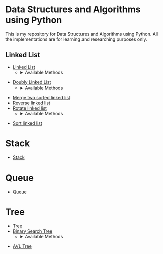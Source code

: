 # Data Structures and Algorithms using Python

This is my repository for Data Structures and Algorithms using Python. All the implementations are for learning and researching purposes only.

<!-- # Data Structures

> A data structure is a particular way of organizing and storing data in a computer so that it can be accessed and modified efficiently.

More precisely, a data structure is a collection of data values, the relationships among them, and the functions or operations that can be applied to the data.

# Algorithms

> Algorithm is a finite sequence of well-defined, computer-implementable instructions, typically to solve a class of specific problems or to perform a computation.

Algorithms are always unambiguous and are used as specifications for performing calculations, data processing, automated reasoning, and other tasks.

# Available Data structures and Algorithms -->

## Linked List

- [Linked List](linked_list/linked_list.py)  
  - <details>
    <summary>Available Methods</summary>
    
    - delete() 
    - deleteAlternateNodes() 
    - deleteGreaterValuesOnRight() 
    - deleteList() 
    - getCountOfValue() 
    - getMiddleElement() 
    - ifNodeExists() 
    - insertAtFirst() 
    - insertAtLast() 
    - insertAtPosition() 
    - isFirstSecondHalfMatch() 
    - isPalindrome() 
    - length() 
    - moveLastNodeToFront() 
    - pairwiseSwapElements() 
    - reverse() 
    - reverseRecursion() 
    - rotateAntiClockwise() 
    - rotateCloclwise() 
    - show()
    </details>
<span></span> 

- [Doubly Linked List](linked_list/doubly_linked_list.py)  
  - <details>
    <summary>Available Methods</summary>

    - delete() 
    - insertAtFirst() 
    - insertAtLast() 
    - insertAtPosition() 
    - length() 
    - reversePrint() 
    - show()
    </details>
<span></span>

- [Merge two sorted linked list](linked_list/merge_two_sorted_linked_lists.py)
- [Reverse linked list](linked_list/reversing_linked_list.py)
- [Rotate linked list](linked_list/rotating_linked_list.py)
  - <details>
    <summary>Available Methods</summary>

    - rotateClockwise()
    - rotateAntiClocwise()
    </details>
<span></span> 

- [Sort linked list](linked_list/sorting_linked_list.py)

# Stack

- [Stack](stack/stack.py)

# Queue

- [Queue](queue/queue.py)

# Tree

- [Tree](trees/tree.py)
- [Binary Search Tree](trees/binary_search_tree.py)
  - <details>
    <summary>Available Methods</summary>

    - delete() 
    - empty() 
    - getDiffEvenOddRows() 
    - getLevelOfNode() 
    - height() 
    - ifMirrorStructureTree() 
    - ifMirrorTree() 
    - ifSameStructureTree() 
    - ifSameTree() 
    - inorderUsingStack() 
    - insert() 
    - isFoldable() 
    - isIdentical() 
    - leftSideOfTree() 
    - levelOrderTraversal() 
    - levelOrderTraversalLineByLine() 
    - levelWiseSum() 
    - maxWidth() 
    - mirrorTree() 
    - noOfNodes() 
    - postorder() 
    - preorder() 
    - printAtGivenLevel() 
    - printBetweenTwoLevels() 
    - printLeaves() 
    - recursiveSearch() 
    - reverseLevelOrderTraversal() 
    - rightSideOfTree() 
    - search() 
    - spiralOrder() 
    - sum()
    </details>
<span></span> 

- [AVL Tree](trees/avl_tree.py)